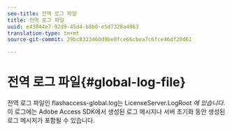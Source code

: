 ```yaml
---
seo-title: 전역 로그 파일
title: 전역 로그 파일
uuid: e43844e7-92d9-45d4-b8b0-e5d7328a4963
translation-type: tm+mt
source-git-commit: 29bc8323460d9be0fce66cbea7c6fce46df20d61

---
```



# 전역 로그 파일{#global-log-file}

전역 로그 파일인 flashaccess-global.log는 LicenseServer.LogRoot *에 있습니다*. 이 로그에는 Adobe Access SDK에서 생성된 로그 메시지나 서버 초기화 동안 생성된 로그 메시지가 포함될 수 있습니다.
